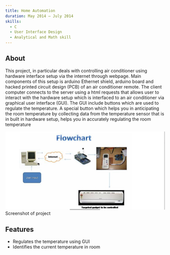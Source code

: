 ```yaml
---
title: Home Automation
duration: May 2014 – July 2014 
skills: 
  - C
  - User Interface Design
  - Analytical and Math skill
---
```


## About

This project, in particular deals with controlling air conditioner using hardware interface setup via the internet through webpage. Main components of this setup is arduino Ethernet shield, arduino board and hacked printed circuit design (PCB) of an air conditioner remote.
The client computer connects to the server using a html requests that allows user to interact with the hardware setup which is interfaced to an air conditioner via graphical user interface (GUI). The GUI include buttons which are used to regulate the temperature.
A special button which helps you in anticipating the room temperature by collecting data from the temperature sensor that is in built in hardware setup, helps you in accurately regulating the room temperature


<div class="card mb-3">
    <img class="card-img-top" src = "/theme/img/homeautomation.jpg"/>
    <div class="card-body bg-light">
        <div class="card-text">Screenshot of project</div>
    </div>
</div>

## Features

- Regulates the temperature using GUI
- Identifies the current temperature in room

